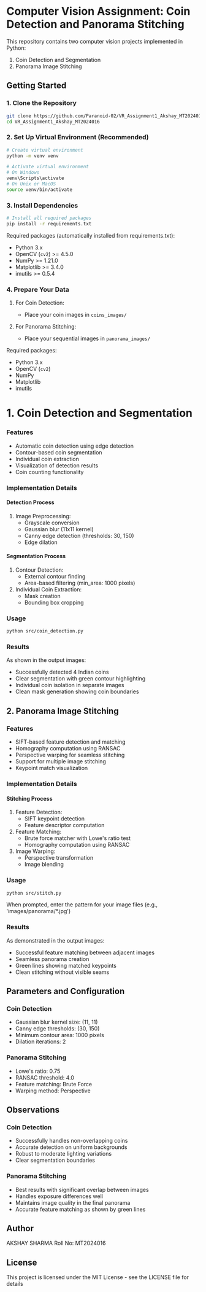 # Computer Vision Assignment: Coin Detection and Panorama Stitching

This repository contains two computer vision projects implemented in Python:
1. Coin Detection and Segmentation
2. Panorama Image Stitching

## Getting Started

### 1. Clone the Repository
```bash
git clone https://github.com/Paranoid-02/VR_Assignment1_Akshay_MT2024016.git
cd VR_Assignment1_Akshay_MT2024016
```

### 2. Set Up Virtual Environment (Recommended)
```bash
# Create virtual environment
python -m venv venv

# Activate virtual environment
# On Windows
venv\Scripts\activate
# On Unix or MacOS
source venv/bin/activate
```

### 3. Install Dependencies
```bash
# Install all required packages
pip install -r requirements.txt
```

Required packages (automatically installed from requirements.txt):
- Python 3.x
- OpenCV (`cv2`) >= 4.5.0
- NumPy >= 1.21.0
- Matplotlib >= 3.4.0
- imutils >= 0.5.4

### 4. Prepare Your Data
1. For Coin Detection:
   - Place your coin images in `coins_images/`

2. For Panorama Stitching:
   - Place your sequential images in `panorama_images/`

Required packages:
- Python 3.x
- OpenCV (`cv2`)
- NumPy
- Matplotlib
- imutils

# 1. Coin Detection and Segmentation

### Features
- Automatic coin detection using edge detection
- Contour-based coin segmentation
- Individual coin extraction
- Visualization of detection results
- Coin counting functionality

### Implementation Details

#### Detection Process
1. Image Preprocessing:
   - Grayscale conversion
   - Gaussian blur (11x11 kernel)
   - Canny edge detection (thresholds: 30, 150)
   - Edge dilation

#### Segmentation Process
1. Contour Detection:
   - External contour finding
   - Area-based filtering (min_area: 1000 pixels)
2. Individual Coin Extraction:
   - Mask creation
   - Bounding box cropping

### Usage

```bash
python src/coin_detection.py
```

### Results
As shown in the output images:
- Successfully detected 4 Indian coins
- Clear segmentation with green contour highlighting
- Individual coin isolation in separate images
- Clean mask generation showing coin boundaries

## 2. Panorama Image Stitching

### Features
- SIFT-based feature detection and matching
- Homography computation using RANSAC
- Perspective warping for seamless stitching
- Support for multiple image stitching
- Keypoint match visualization

### Implementation Details

#### Stitching Process
1. Feature Detection:
   - SIFT keypoint detection
   - Feature descriptor computation
2. Feature Matching:
   - Brute force matcher with Lowe's ratio test
   - Homography computation using RANSAC
3. Image Warping:
   - Perspective transformation
   - Image blending

### Usage

```bash
python src/stitch.py
```
When prompted, enter the pattern for your image files (e.g., 'images/panorama/*.jpg')

### Results
As demonstrated in the output images:
- Successful feature matching between adjacent images
- Seamless panorama creation
- Green lines showing matched keypoints
- Clean stitching without visible seams

## Parameters and Configuration

### Coin Detection
- Gaussian blur kernel size: (11, 11)
- Canny edge thresholds: (30, 150)
- Minimum contour area: 1000 pixels
- Dilation iterations: 2

### Panorama Stitching
- Lowe's ratio: 0.75
- RANSAC threshold: 4.0
- Feature matching: Brute Force
- Warping method: Perspective

## Observations

### Coin Detection
- Successfully handles non-overlapping coins
- Accurate detection on uniform backgrounds
- Robust to moderate lighting variations
- Clear segmentation boundaries

### Panorama Stitching
- Best results with significant overlap between images
- Handles exposure differences well
- Maintains image quality in the final panorama
- Accurate feature matching as shown by green lines

## Author

AKSHAY SHARMA
Roll No: MT2024016

## License

This project is licensed under the MIT License - see the LICENSE file for details
